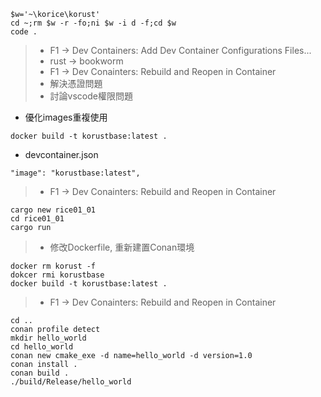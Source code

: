 ```
$w='~\korice\korust'
cd ~;rm $w -r -fo;ni $w -i d -f;cd $w
code .
```
> * F1 -> Dev Containers: Add Dev Container Configurations Files...
> * rust -> bookworm
> * F1 -> Dev Conainters: Rebuild and Reopen in Container
> * 解決憑證問題
> * 討論vscode權限問題

* 優化images重複使用
```
docker build -t korustbase:latest .
```
* devcontainer.json
```
"image": "korustbase:latest",
```
> * F1 -> Dev Conainters: Rebuild and Reopen in Container
```
cargo new rice01_01
cd rice01_01
cargo run
```
> * 修改Dockerfile, 重新建置Conan環境
```
docker rm korust -f
dokcer rmi korustbase
docker build -t korustbase:latest .
```
> * F1 -> Dev Conainters: Rebuild and Reopen in Container
```
cd ..
conan profile detect
mkdir hello_world
cd hello_world
conan new cmake_exe -d name=hello_world -d version=1.0
conan install .
conan build .
./build/Release/hello_world
```
